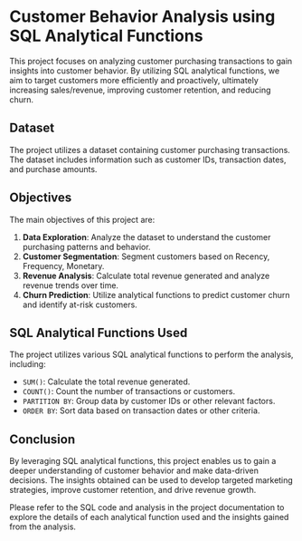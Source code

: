 # Customer Behavior Analysis using SQL Analytical Functions

This project focuses on analyzing customer purchasing transactions to gain insights into customer behavior. By utilizing SQL analytical functions, we aim to target customers more efficiently and proactively, ultimately increasing sales/revenue, improving customer retention, and reducing churn.

## Dataset

The project utilizes a dataset containing customer purchasing transactions. The dataset includes information such as customer IDs, transaction dates, and purchase amounts.

## Objectives

The main objectives of this project are:

1. **Data Exploration**: Analyze the dataset to understand the customer purchasing patterns and behavior.
2. **Customer Segmentation**: Segment customers based on Recency, Frequency, Monetary.
3. **Revenue Analysis**: Calculate total revenue generated and analyze revenue trends over time.
5. **Churn Prediction**: Utilize analytical functions to predict customer churn and identify at-risk customers.

## SQL Analytical Functions Used

The project utilizes various SQL analytical functions to perform the analysis, including:

- `SUM()`: Calculate the total revenue generated.
- `COUNT()`: Count the number of transactions or customers.
- `PARTITION BY`: Group data by customer IDs or other relevant factors.
- `ORDER BY`: Sort data based on transaction dates or other criteria.

## Conclusion

By leveraging SQL analytical functions, this project enables us to gain a deeper understanding of customer behavior and make data-driven decisions. The insights obtained can be used to develop targeted marketing strategies, improve customer retention, and drive revenue growth.

Please refer to the SQL code and analysis in the project documentation to explore the details of each analytical function used and the insights gained from the analysis.


